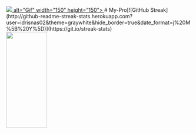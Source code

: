 <a href="idrisnas02">
  <img src="<iframe src="https://giphy.com/embed/bZVnr05ibCddKi5eFR"> alt="Gif" width="150" height="150">
</a>
# My-Pro[![GitHub Streak](http://github-readme-streak-stats.herokuapp.com?user=idrisnas02&theme=graywhite&hide_border=true&date_format=j%20M%5B%20Y%5D)](https://git.io/streak-stats)
<img align="left" width="47%" height="260vh" src="https://github-readme-stats.vercel.app/api/top-langs/?username=idrisnas02&theme=graywhite&hide_icons=true" />

